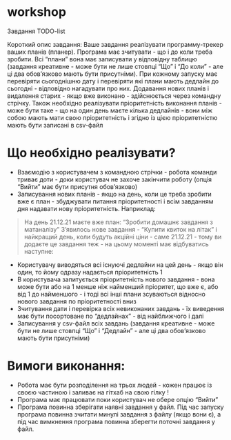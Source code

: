 # workshop
Завдання TODO-list 

Короткий опис завдання:
Ваше завдання реалізувати программу-трекер ваших планів (планер). Програма має зчитувати - що і до коли треба зробити. Всі “плани” вона має записувати у відповідну таблицю (завдання креативне - може бути не лише стовпці “Що” і “До коли” - але ці два обов’язково мають бути присутніми). При кожному запуску має перевіряти сьогоднішню дату і перевіряти які плани мають дедлайн до сьогодні - відповідно нагадувати про них. Додавання нових планів і видалення старих - якщо вже виконано - здійснюється через командну стрічку. Також необхідно реалізувати пріоритетність виконання планів - може бути таке - що на один день маєте кілька дедлайнів - вони між собою мають мати свою пріоритетність і згідно із цією пріоритетністю мають бути записані в csv-файл


# Що необхідно реалізувати?

* Взаємодію з користувачем з командною стрічки - робота команди триває доти - доки користувач не захоче закінчити роботу (опція “Вийти” має бути присутня обов’язково)
* Записування нових планів - якщо на день, коли це треба зробити вже є план - збуджувати питання пріоритетності і всім завданням дня надавати нову пріоритетність. Наприклад:
 > На день 21.12.21 маєте вже план: “Зробити домашнє завдання з матаналізу” 
 > З’явилось нове завдання - “Купити квиток на літак” і найкращий день, коли будуть акційні ціни - саме 21.12.21 - тому ви додаєте це завдання теж - на цьому моменті має відбуватись наступне: 
* Користувачу виводяться всі існуючі дедлайни на цей день - якщо він один, то йому одразу надається пріоритетність 1 
* В користувача запитується пріоритетність нового завдання - вона може бути або на 1 менше ніж найменший пріоритет, що вже є, або від 1 до найменшого - і тоді всі інші плани зсуваються відносно нового завдання по пріоритетності вниз
* Зчитування дати і перевірка всіх невиконаних завдань - їх виведення має бути посортоване по “дедлайнах” - від найближчого і далі
* Записування у csv-файл всіх завдань (завдання креативне - може бути не лише стовпці “Що” і “Дедлайн” - але ці два обов’язково мають бути присутніми)


# Вимоги виконання:

* Робота має бути розподілення на трьох людей - кожен працює із своєю частиною і заливає на гітхаб на свою гілку ! 
* Програма має працювати поки користувач не обере опцію “Вийти”
* Програма повинна зберігати наявні завдання у файл. Під час запуску програма повинна зчитати минулі завдання з файлу (якщо вони є), а під час вимкнення програма повинна зберегти поточні завдання у файл.
